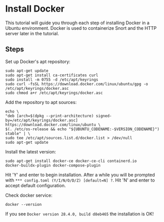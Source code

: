 # Install Docker
This tutorial will guide you through each step of installing Docker in a Ubuntu environment. Docker is used to containerize Snort and the HTTP server later in the tutorial. 

## Steps
Set up Docker's apt repository: 
```
sudo apt-get update
sudo apt-get install ca-certificates curl
sudo install -m 0755 -d /etc/apt/keyrings
sudo curl -fsSL https://download.docker.com/linux/ubuntu/gpg -o /etc/apt/keyrings/docker.asc
sudo chmod a+r /etc/apt/keyrings/docker.asc
```

Add the repository to apt sources:
```
echo \
"deb [arch=$(dpkg --print-architecture) signed-by=/etc/apt/keyrings/docker.asc] https://download.docker.com/linux/ubuntu \
$(. /etc/os-release && echo "${UBUNTU_CODENAME:-$VERSION_CODENAME}") stable" | \
sudo tee /etc/apt/sources.list.d/docker.list > /dev/null
sudo apt-get update
```

Install the latest version: 
  
```
sudo apt-get install docker-ce docker-ce-cli containerd.io 
docker-buildx-plugin docker-compose-plugin
```

Hit 'Y' and enter to begin installation. After a while you will be prompted with `*** config.toml (Y/I/N/O/D/Z) [default=N] ?`. Hit 'N' and enter to accept default configuration.

Check docker service:
```
docker --version
```
If you see `Docker version 28.4.0, build d8eb465` the installation is OK!